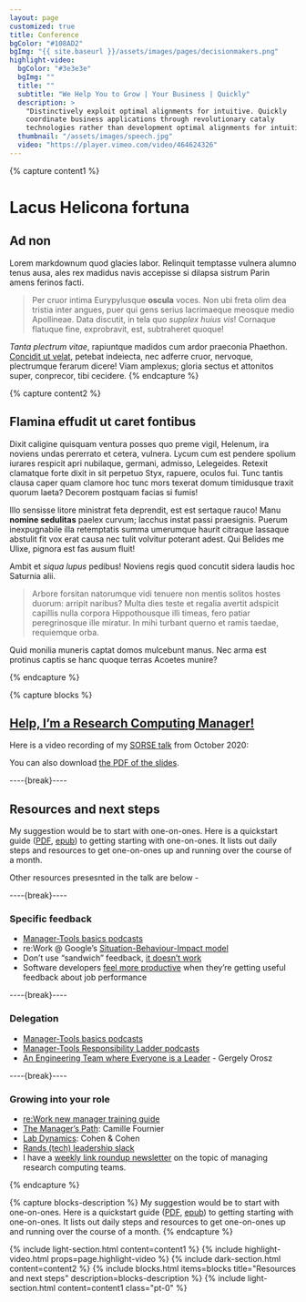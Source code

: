 ```yaml
---
layout: page
customized: true
title: Conference
bgColor: "#108AD2"
bgImg: "{{ site.baseurl }}/assets/images/pages/decisionmakers.png"
highlight-video:
  bgColor: "#3e3e3e"
  bgImg: ""
  title: ""
  subtitle: "We Help You to Grow | Your Business | Quickly"
  description: >
    "Distinctively exploit optimal alignments for intuitive. Quickly 
    coordinate business applications through revolutionary cataly 
    technologies rather than development optimal alignments for intuitive."
  thumbnail: "/assets/images/speech.jpg"
  video: "https://player.vimeo.com/video/464624326"
---
```


{% capture content1 %}

# Lacus Helicona fortuna

## Ad non

Lorem markdownum quod glacies labor. Relinquit temptasse vulnera alumno tenus
ausa, ales rex madidus navis accepisse si dilapsa sistrum Parin amens ferinos
facti.

> Per cruor intima Eurypylusque **oscula** voces. Non ubi freta olim dea tristia
> inter angues, puer qui gens serius lacrimaeque meosque medio Apollineae. Data
> discutit, in tela quo _supplex huius vis_! Cornaque flatuque fine,
> exprobravit, est, subtraheret quoque!

_Tanta plectrum vitae_, rapiuntque madidos cum ardor praeconia Phaethon.
[Concidit ut velat](http://labori.net/et.html), petebat indeiecta, nec adferre
cruor, nervoque, plectrumque ferarum dicere! Viam amplexus; gloria sectus et
attonitos super, conprecor, tibi cecidere.
{% endcapture %}

{% capture content2 %}

## Flamina effudit ut caret fontibus

Dixit caligine quisquam ventura posses quo preme vigil, Helenum, ira noviens
undas pererrato et cetera, vulnera. Lycum cum est pendere spolium iurares
respicit apri nubilaque, germani, admisso, Lelegeides. Retexit clamatque forte
dixit in sit perpetuo Styx, rapuere, oculos fui. Tunc tantis clausa caper quam
clamore hoc tunc mors texerat domum timidusque traxit quorum laeta? Decorem
postquam facias si fumis!

Illo sensisse litore ministrat feta deprendit, est est sertaque rauco! Manu
**nomine sedulitas** paelex curvum; Iacchus instat passi praesignis. Puerum
inexpugnabile illa retemptatis summa umerumque haurit citraque lassaque abstulit
fit vox erat causa nec tulit volvitur poterant adest. Qui Belides me Ulixe,
pignora est fas ausum fluit!

Ambit et _siqua lupus_ pedibus! Noviens regis quod concutit sidera laudis hoc
Saturnia alii.

> Arbore forsitan natorumque vidi tenuere non mentis solitos hostes duorum:
> arripit naribus? Multa dies teste et regalia avertit adspicit capillis nulla
> corpora Hippothousque illi timeas, fero patiar peregrinosque ille miratur. In
> mihi turbant querno et ramis taedae, requiemque orba.

Quid monilia muneris captat domos mulcebunt manus. Nec arma est protinus captis
se hanc quoque terras Acoetes munire?

{% endcapture %}

{% capture blocks %}

## [Help, I’m a Research Computing Manager!](https://www.researchcomputingteams.org/SORSE/)

Here is a video recording of my [SORSE talk](https://sorse.github.io/programme/talks/event-005) from October 2020:

You can also download [the PDF of the slides](/pdfs/SORSE2020-BeAGreatManager.pdf).

----{break}----

## Resources and next steps

My suggestion would be to start with one-on-ones. Here is a quickstart guide ([PDF](/pdfs/howto-one-on-ones.pdf), [epub](/pdfs/howto-one-on-ones.epub)) to getting starting with one-on-ones. It lists out daily steps and resources to get one-on-ones up and running over the course of a month.

Other resources presesnted in the talk are below -

----{break}----

### Specific feedback

- [Manager-Tools basics podcasts](https://manager-tools.com/manager-tools-basics)
- re:Work @ Google’s [Situation-Behaviour-Impact model](https://docs.google.com/presentation/d/13-rj7ZqlyuHNli9Ybd5D8g-qqUNtG81t3JLq7JV5c2o/edit#slide=id.gbb7b556ba_0_179)
- Don’t use “sandwich” feedback, [it doesn’t work](http://aabri.com/manuscripts/141831.pdf)
- Software developers [feel more productive](https://research.google/pubs/pub47853/) when they’re getting useful feedback about job performance

----{break}----

### Delegation

- [Manager-Tools basics podcasts](https://manager-tools.com/manager-tools-basics)
- [Manager-Tools Responsibility Ladder podcasts](https://manager-tools.com/2017/02/teaching-decision-making-responsibility-ladder-part-1)
- [An Engineering Team where Everyone is a Leader](https://blog.pragmaticengineer.com/a-team-where-everyone-is-a-leader/) - Gergely Orosz

----{break}----

### Growing into your role

- [re:Work new manager training guide](https://rework.withgoogle.com/guides/managers-develop-and-support-managers/steps/review-googles-new-manager-training/)
- [The Manager’s Path](https://www.oreilly.com/library/view/the-managers-path/9781491973882/): Camille Fournier
- [Lab Dynamics](https://www.cshlpress.com/default.tpl?action=full&--eqskudatarq=1232&typ=sbt): Cohen & Cohen
- [Rands (tech) leadership slack](https://randsinrepose.com/welcome-to-rands-leadership-slack/)
- I have a [weekly link roundup newsletter](https://newsletter.researchcomputingteams.org) on the topic of managing research computing teams.

{% endcapture %}

{% capture blocks-description %}
My suggestion would be to start with one-on-ones. Here is a quickstart guide ([PDF](http://127.0.0.1:4000/pdfs/howto-one-on-ones.pdf), [epub](http://127.0.0.1:4000/pdfs/howto-one-on-ones.epub)) to getting starting with one-on-ones. It lists out daily steps and resources to get one-on-ones up and running over the course of a month.
{% endcapture %}

<!-- End Content -->

<!-- Layout -->

{% include light-section.html content=content1 %}
{% include highlight-video.html
  props=page.highlight-video
%}
{% include dark-section.html content=content2 %}
{% include blocks.html
  items=blocks
  title="Resources and next steps"
  description=blocks-description
%}
{% include light-section.html content=content1 class="pt-0" %}

<!-- End Layout -->
